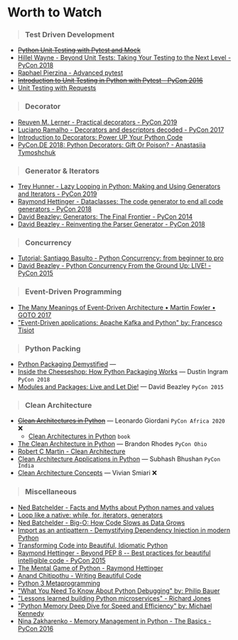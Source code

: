 # Worth to Watch

> ### Test Driven Development

- ~~[Python Unit Testing with Pytest and Mock](https://www.youtube.com/watch?v=DJoffYEPttY)~~
- [Hillel Wayne - Beyond Unit Tests: Taking Your Testing to the Next Level - PyCon 2018](https://www.youtube.com/watch?v=MYucYon2-lk)
- [Raphael Pierzina - Advanced pytest](https://www.youtube.com/watch?v=gJtE-anbcww)
- ~~[Introduction to Unit Testing in Python with Pytest - PyCon 2016](https://www.youtube.com/watch?v=UPanUFVFfzY)~~
- [Unit Testing with Requests](https://www.youtube.com/watch?v=t6MtEnw3Zww)

> ### Decorator

- [Reuven M. Lerner - Practical decorators - PyCon 2019](https://www.youtube.com/watch?v=MjHpMCIvwsY)
- [Luciano Ramalho - Decorators and descriptors decoded - PyCon 2017](https://www.youtube.com/watch?v=81S01c9zytE)
- [Introduction to Decorators: Power UP Your Python Code](https://www.youtube.com/watch?v=VWZAh1QrqRE)
- [PyCon.DE 2018: Python Decorators: Gift Or Poison? - Anastasiia Tymoshchuk](https://www.youtube.com/watch?v=VEexfP68LJs)

> ### Generator & Iterators

- [Trey Hunner - Lazy Looping in Python: Making and Using Generators and Iterators - PyCon 2019](https://www.youtube.com/watch?v=ixiRkUwPI2A)
- [Raymond Hettinger - Dataclasses: The code generator to end all code generators - PyCon 2018](https://www.youtube.com/watch?v=T-TwcmT6Rcw)
- [David Beazley: Generators: The Final Frontier - PyCon 2014](https://www.youtube.com/watch?v=D1twn9kLmYg)
- [David Beazley - Reinventing the Parser Generator - PyCon 2018](https://www.youtube.com/watch?v=zJ9z6Ge-vXs)

> ### Concurrency

- [Tutorial: Santiago Basulto - Python Concurrency: from beginner to pro](https://www.youtube.com/watch?v=18B1pznaU1o)
- [David Beazley - Python Concurrency From the Ground Up: LIVE! - PyCon 2015](https://www.youtube.com/watch?v=MCs5OvhV9S4)

> ### Event-Driven Programming

- [The Many Meanings of Event-Driven Architecture • Martin Fowler • GOTO 2017](https://www.youtube.com/watch?v=STKCRSUsyP0)
- ["Event-Driven applications: Apache Kafka and Python" by: Francesco Tisiot](https://www.youtube.com/watch?v=ea1vdoU5uVo)

> ### Python Packing

- [Python Packaging Demystified](https://www.youtube.com/watch?v=ApDThpsr2Fw) — 
- [Inside the Cheeseshop: How Python Packaging Works](https://www.youtube.com/watch?v=AQsZsgJ30AE) — Dustin Ingram `PyCon 2018`
- [Modules and Packages: Live and Let Die!](https://www.youtube.com/watch?v=0oTh1CXRaQ0) — David Beazley `PyCon 2015`

> ### Clean Architecture

- ~~[Clean Architectures in Python](https://www.youtube.com/watch?v=pKJ4FXijva0)~~ — Leonardo Giordani `PyCon Africa 2020` ❌
  - [Clean Architectures in Python](https://leanpub.com/clean-architectures-in-python) `book`
- [The Clean Architecture in Python](https://www.youtube.com/watch?v=DJtef410XaM) — Brandon Rhodes `PyCon Ohio`
- [Robert C Martin - Clean Architecture](https://www.youtube.com/watch?v=Nltqi7ODZTM)
- [Clean Architecture Applications in Python](https://www.youtube.com/watch?v=p1D-jM4ca2w) — Subhash Bhushan `PyCon India`
- [Clean Architecture Concepts](https://www.youtube.com/watch?v=ouBSPdvbzvw) — Vivian Smiari ❌

> ### Miscellaneous

- [Ned Batchelder - Facts and Myths about Python names and values](https://nedbatchelder.com/text/names1.html)
- [Loop like a native: while, for, iterators, generators](https://nedbatchelder.com/text/iter.html)
- [Ned Batchelder - Big-O: How Code Slows as Data Grows](https://www.youtube.com/watch?v=duvZ-2UK0fc)
- [Import as an antipattern - Demystifying Dependency Injection in modern Python](https://www.youtube.com/watch?v=qkGxy4c64Jg)
- [Transforming Code into Beautiful, Idiomatic Python](https://www.youtube.com/watch?v=OSGv2VnC0go)
- [Raymond Hettinger - Beyond PEP 8 -- Best practices for beautiful intelligible code - PyCon 2015](https://www.youtube.com/watch?v=wf-BqAjZb8M)
- [The Mental Game of Python - Raymond Hettinger](https://www.youtube.com/watch?v=UANN2Eu6ZnM)
- [Anand Chitipothu - Writing Beautiful Code](https://www.youtube.com/watch?v=QIRyr6qvGrY)
- [Python 3 Metaprogramming](https://www.youtube.com/watch?v=sPiWg5jSoZI)
- ["What You Need To Know About Python Debugging" by: Philip Bauer](https://www.youtube.com/watch?v=_OB6VlYKZkU)
- ["Lessons learned building Python microservices" - Richard Jones](https://www.youtube.com/watch?v=jxr3Aar58ig)
- ["Python Memory Deep Dive for Speed and Efficiency" by: Michael Kennedy](https://www.youtube.com/watch?v=A-3_Iw6KNCw)
- [Nina Zakharenko - Memory Management in Python - The Basics - PyCon 2016](https://www.youtube.com/watch?v=F6u5rhUQ6dU)

